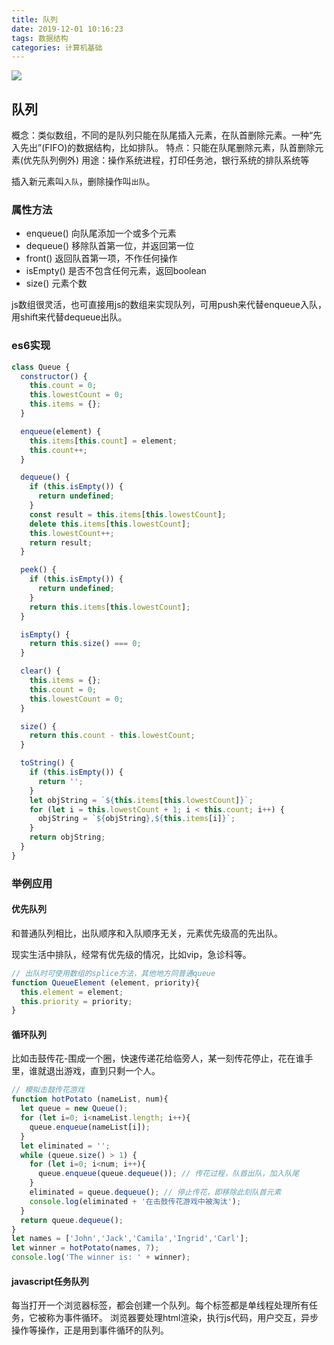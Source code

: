```yaml
---
title: 队列
date: 2019-12-01 10:16:23
tags: 数据结构
categories: 计算机基础
---
```


![](/images/2019/12/queue1.jpg)
## 队列
概念：类似数组，不同的是队列只能在队尾插入元素，在队首删除元素。一种“先入先出”(FIFO)的数据结构，比如排队。
特点：只能在队尾删除元素，队首删除元素(优先队列例外)
用途：操作系统进程，打印任务池，银行系统的排队系统等

插入新元素叫`入队`，删除操作叫`出队`。

<!-- more -->
### 属性方法
- enqueue() 向队尾添加一个或多个元素
- dequeue() 移除队首第一位，并返回第一位
- front() 返回队首第一项，不作任何操作
- isEmpty() 是否不包含任何元素，返回boolean
- size() 元素个数

js数组很灵活，也可直接用js的数组来实现队列，可用push来代替enqueue入队，用shift来代替dequeue出队。

### es6实现
```js
class Queue {
  constructor() {
    this.count = 0;
    this.lowestCount = 0;
    this.items = {};
  }

  enqueue(element) {
    this.items[this.count] = element;
    this.count++;
  }

  dequeue() {
    if (this.isEmpty()) {
      return undefined;
    }
    const result = this.items[this.lowestCount];
    delete this.items[this.lowestCount];
    this.lowestCount++;
    return result;
  }

  peek() {
    if (this.isEmpty()) {
      return undefined;
    }
    return this.items[this.lowestCount];
  }

  isEmpty() {
    return this.size() === 0;
  }

  clear() {
    this.items = {};
    this.count = 0;
    this.lowestCount = 0;
  }

  size() {
    return this.count - this.lowestCount;
  }

  toString() {
    if (this.isEmpty()) {
      return '';
    }
    let objString = `${this.items[this.lowestCount]}`;
    for (let i = this.lowestCount + 1; i < this.count; i++) {
      objString = `${objString},${this.items[i]}`;
    }
    return objString;
  }
}
```

### 举例应用
#### 优先队列
和普通队列相比，出队顺序和入队顺序无关，元素优先级高的先出队。

现实生活中排队，经常有优先级的情况，比如vip，急诊科等。

```js
// 出队时可使用数组的splice方法，其他地方同普通queue
function QueueElement (element, priority){
  this.element = element;
  this.priority = priority;
}
```

#### 循环队列
比如击鼓传花-围成一个圈，快速传递花给临旁人，某一刻传花停止，花在谁手里，谁就退出游戏，直到只剩一个人。
```js
// 模拟击鼓传花游戏
function hotPotato (nameList, num){
  let queue = new Queue();
  for (let i=0; i<nameList.length; i++){
    queue.enqueue(nameList[i]);
  }
  let eliminated = '';
  while (queue.size() > 1) {
    for (let i=0; i<num; i++){
      queue.enqueue(queue.dequeue()); // 传花过程，队首出队，加入队尾
    }
    eliminated = queue.dequeue(); // 停止传花，即移除此刻队首元素
    console.log(eliminated + '在击鼓传花游戏中被淘汰');
  }
  return queue.dequeue();
}
let names = ['John','Jack','Camila','Ingrid','Carl'];
let winner = hotPotato(names, 7);
console.log('The winner is: ' + winner);
```

#### javascript任务队列
每当打开一个浏览器标签，都会创建一个队列。每个标签都是单线程处理所有任务，它被称为事件循环。
浏览器要处理html渲染，执行js代码，用户交互，异步操作等操作，正是用到事件循环的队列。